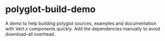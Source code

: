 # polyglot-build-demo

A demo to help building polyglot sources, examples and documentation with Vert.x components quickly. Add the dependencies manually to avoid download-all overhead. 